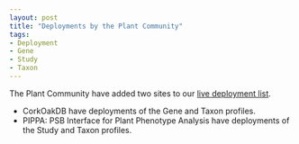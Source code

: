 ```yaml
---
layout: post
title: "Deployments by the Plant Community"
tags:
- Deployment
- Gene
- Study
- Taxon
---
```

The Plant Community have added two sites to our [live deployment list](/liveDeploys).
- CorkOakDB have deployments of the Gene and Taxon profiles.
- PIPPA: PSB Interface for Plant Phenotype Analysis have deployments of the Study and Taxon profiles.
